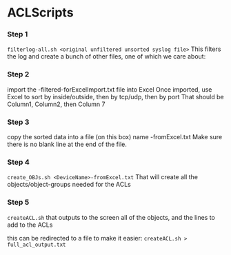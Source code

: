 # ACLScripts
### Step 1
`filterlog-all.sh <original unfiltered unsorted syslog file>`
This filters the log and create a bunch of other files, one of which we care about:

### Step 2
import the <DeviceName>-filtered-forExcelImport.txt file into Excel
Once imported, use Excel to sort by inside/outside, then by tcp/udp, then by port
That should be Column1, Column2, then Column 7

### Step 3
copy the sorted data into a file (on this box) name <DeviceName>-fromExcel.txt
Make sure there is no blank line at the end of the file.

### Step 4
`create_OBJs.sh <DeviceName>-fromExcel.txt`
That will create all the objects/object-groups needed for the ACLs

### Step 5
`createACL.sh`
that outputs to the screen all of the objects, and the lines to add to the ACLs

this can be redirected to a file to make it easier:
`createACL.sh > full_acl_output.txt`

